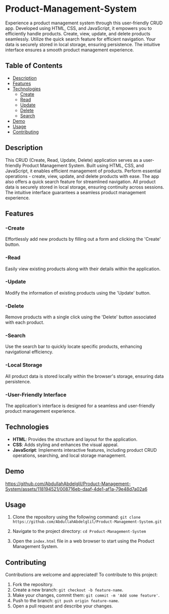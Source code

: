 # Product-Management-System
Experience a product management system through this user-friendly CRUD app. Developed using HTML, CSS, and JavaScript, it empowers you to efficiently handle products. Create, view, update, and delete products seamlessly. Utilize the quick search feature for efficient navigation. Your data is securely stored in local storage, ensuring persistence. The intuitive interface ensures a smooth product management experience.


## Table of Contents

- [Description](#description)
- [Features](#features)
- [Technologies](#technologies)
  - [Create](#create)
  - [Read](#read)
  - [Update](#update)
  - [Delete](#delete)
  - [Search](#search)
- [Demo](#demo)
- [Usage](#usage)
- [Contributing](#contributing)

## Description

This CRUD (Create, Read, Update, Delete) application serves as a user-friendly Product Management System. Built using HTML, CSS, and JavaScript, it enables efficient management of products. Perform essential operations - create, view, update, and delete products with ease. The app also offers a quick search feature for streamlined navigation. All product data is securely stored in local storage, ensuring continuity across sessions. The intuitive interface guarantees a seamless product management experience.

## Features


### -Create
Effortlessly add new products by filling out a form and clicking the 'Create' button.


### -Read
Easily view existing products along with their details within the application.


### -Update
Modify the information of existing products using the 'Update' button.


### -Delete
Remove products with a single click using the 'Delete' button associated with each product.


### -Search
Use the search bar to quickly locate specific products, enhancing navigational efficiency.


### -Local Storage
All product data is stored locally within the browser's storage, ensuring data persistence.


### -User-Friendly Interface
The application's interface is designed for a seamless and user-friendly product management experience.



## Technologies

- **HTML**: Provides the structure and layout for the application.
- **CSS**: Adds styling and enhances the visual appeal.
- **JavaScript**: Implements interactive features, including product CRUD operations, searching, and local storage management.


## Demo



https://github.com/AbdullahAbdelglil/Product-Management-System/assets/118194521/008716eb-daaf-4de1-af1a-79e48d7a02a6



## Usage

1. Clone the repository using the following command:
    `git clone https://github.com/AbdullahAbdelglil/Product-Management-System.git`

2. Navigate to the project directory: 
`cd Product-Management-System`

3. Open the `index.html` file in a web browser to start using the Product Management System.



## Contributing

Contributions are welcome and appreciated! To contribute to this project:

1. Fork the repository.
2. Create a new branch: `git checkout -b feature-name`.
3. Make your changes, commit them: `git commit -m 'Add some feature'`.
4. Push to the branch: `git push origin feature-name`.
5. Open a pull request and describe your changes.
